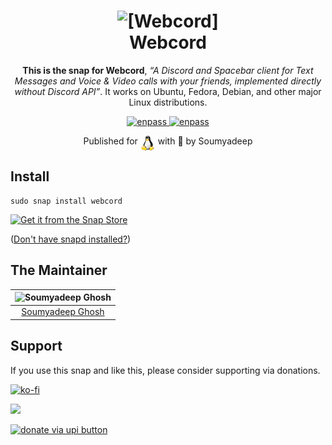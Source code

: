 <h1 align="center">
  <img src="https://dashboard.snapcraft.io/site_media/appmedia/2023/08/webcord.png" height="200" width="200" alt="[Webcord]">
  <br />
  Webcord
</h1>

<p align="center"><b>This is the snap for Webcord</b>, <i>“A Discord and Spacebar client for Text Messages and Voice & Video calls with your friends, implemented directly without Discord API”</i>. It works on Ubuntu, Fedora, Debian, and other major Linux
distributions.</p>

<p align="center">
<a href="https://snapcraft.io/webcord">
  <img alt="enpass" src="https://snapcraft.io/webcord/badge.svg" />
</a>
<a href="https://snapcraft.io/webcord">
  <img alt="enpass" src="https://snapcraft.io/webcord/trending.svg?name=0" />
</a>
</p>


<!-- Uncomment and modify this when you have a screenshot
![my-snap-name](screenshot.png?raw=true "my-snap-name")
-->

<p align="center">Published for <img src="https://raw.githubusercontent.com/anythingcodes/slack-emoji-for-techies/gh-pages/emoji/tux.png" align="top" width="24" /> with 💝 by Soumyadeep</p>

## Install

    sudo snap install webcord

[![Get it from the Snap Store](https://snapcraft.io/static/images/badges/en/snap-store-white.svg)](https://snapcraft.io/webcord)

([Don't have snapd installed?](https://snapcraft.io/docs/core/install))

## The Maintainer

| <img src="https://avatars.githubusercontent.com/u/72045785?v=4" alt="Soumyadeep Ghosh" width="128"/> |
| :---: |
| [Soumyadeep Ghosh](https://github.com/soumyaDghosh/) |
 

## Support

 If you use this snap and like this, please consider supporting via donations.

 [![ko-fi](https://ko-fi.com/img/githubbutton_sm.svg)](https://ko-fi.com/P5P1X1VAA)

 <a href="https://paypal.me/soumyaDghosh?country.x=IN&locale.x=en_GB"><img src="https://raw.githubusercontent.com/andreostrovsky/donate-with-paypal/master/blue.svg" height="40"></a>

 <a href="https://donateviaupi.com/7719243876@jio?pn=Soumyadeep%20Ghosh&amount_list=100,200,500,1000" target="_blank"><img style="width:160px !important; height: 40px !important" src="https://payviaupi.com/default-orange.png" alt="donate via upi button"/></a>

<!-- Uncomment and modify this when you have upstream contacts
## Upstream

| [![Upstream Name](https://gravatar.com/avatar/bc0bced65e963eb5c3a16cab8b004431?s=128)](https://github.com/upstreamname) |
| :---: |
| [Upstream Name](https://github.com/upstreamname) |
-->